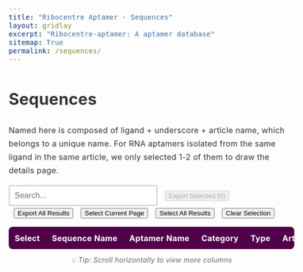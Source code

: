 ```yaml
---
title: "Ribocentre Aptamer - Sequences"
layout: gridlay
excerpt: "Ribocentre-aptamer: A aptamer database"
sitemap: True
permalink: /sequences/
---
```

<html lang="en">
<head>
<meta http-equiv="Content-type" content="text/html; charset=utf-8">

<meta name="viewport" content="width=device-width,initial-scale=1,user-scalable=no">
<title>Ribocentre-aptamer sequences</title>
<link rel="stylesheet" type="text/css" href="https://cdn.datatables.net/1.12.1/css/jquery.dataTables.min.css">
<style>
:root{
  --primary-color:#520049;
}
body{font-family:-apple-system,BlinkMacSystemFont,'Segoe UI',Roboto,'Helvetica Neue',Arial,sans-serif;line-height:1.7;color:#333;font-size:16px;letter-spacing:.3px;}
.table-style{width:100%;margin:20px 0;background:#fff;border-radius:8px;overflow:hidden;box-shadow:0 2px 4px rgba(0,0,0,0.1);font-family:-apple-system,BlinkMacSystemFont,'Segoe UI',Roboto,'Helvetica Neue',Arial,sans-serif;}
.table-style th{background:var(--primary-color);color:#fff;padding:12px;text-align:left;white-space:nowrap;font-size:16px;}
.table-style td{padding:12px;border-bottom:1px solid #e8e8e8;white-space:nowrap;font-size:16px;}
.table-style tbody tr:nth-child(even){background:rgba(245,245,245,0.5);}
.table-style tbody tr:hover{background:rgba(82,0,73,0.05);}
/* Dashboard数据详情表专用超链接样式 */
.data-table-section .table a {
    color: #520049 !important;
    text-decoration: none !important;
    font-weight: 600;
    transition: all 0.2s ease;
    padding: 2px 4px;
    border-radius: 3px;
    white-space: nowrap;
    font-size: 16px;
}

.data-table-section .table a:hover {
    color: #7a0070 !important;
    text-decoration: underline !important;
    background-color: rgba(82, 0, 73, 0.1);
}

.data-table-section .table a:visited {
    color: #520049 !important;
}

.data-table-section .table a:active {
    color: #520049 !important;
    background-color: rgba(82, 0, 73, 0.2);
}

.data-table-section .table td:nth-child(2) a {
    color: #520049 !important;
    font-weight: 700 !important;
}

.data-table-section .table td:nth-child(2) a:hover {
    color: #7a0070 !important;
    text-shadow: 0 1px 2px rgba(82, 0, 73, 0.3);
}
#searchBox{padding:10px;font-size:16px;border:2px solid #ccc;border-radius:4px;width:300px;white-space:nowrap;}
#searchBox:focus{outline:none;border-color:#efefef;}
#pagination button{
  background-color:#f8f9fa;
  border:1px solid #dee2e6;
  color:#495057;
  cursor:pointer;
  border-radius:4px;
}
#pagination button:hover{
  background-color:#e9ecef;
  border-color:#adb5bd;
}
/* 序列样式 */
.sequence-cell {
  font-family: 'Courier New', monospace;
  font-size: 16px;
  white-space: nowrap;
}
/* 按钮样式 */
.button {
  display: inline-block;
  padding: 8px 12px;
  margin-right: 10px;
  text-align: center;
  background-color: #ffffff;
  color: #520049;
  text-decoration: none;
  font-size: 16px;
  border: 1px solid #520049;
  border-radius: 5px;
  cursor: pointer;
  transition: all 0.3s ease;
  white-space: nowrap;
}
.button:hover {
  background-color: #520049;
  color: white;
}
.button:disabled {
  background-color: #f8f9fa;
  color: #6c757d;
  border-color: #dee2e6;
  cursor: not-allowed;
  opacity: 0.5;
}
.button:disabled:hover {
  background-color: #f8f9fa;
  color: #6c757d;
  border-color: #dee2e6;
}
/* Tooltip样式 */
.amir-tooltip {
  position: fixed;
  z-index: 999999;
  background: rgba(0, 0, 0, 0.9);
  color: white;
  padding: 10px 15px;
  border-radius: 8px;
  font-size: 12px;
  line-height: 1.4;
  max-width: 300px;
  opacity: 0;
  transition: opacity 0.3s ease;
  pointer-events: none;
  box-shadow: 0 4px 20px rgba(0, 0, 0, 0.3);
  word-wrap: break-word;
  white-space: normal;
}

.amir-tooltip .tooltip-content {
  word-wrap: break-word;
}

.amir-tooltip .tooltip-arrow {
  position: absolute;
  width: 0;
  height: 0;
  border-left: 5px solid transparent;
  border-right: 5px solid transparent;
  transition: none;
  bottom: -5px;
  left: 50%;
  transform: translateX(-50%);
  border-top: 5px solid rgba(0, 0, 0, 0.9);
  border-bottom: none;
}

.truncated-text {
  cursor: pointer;
  position: relative;
  white-space: nowrap;
  font-size: 16px;
}
/* 表格容器样式 */
.data-table-section > div {
  border-radius: 8px;
  box-shadow: 0 2px 4px rgba(0,0,0,0.1);
}
</style>

</head>
<body style="padding-top: 0px;">
<h1 class="post-title">Sequences</h1>
<p>Named here is composed of ligand + underscore + article name, which belongs to a unique name. For RNA aptamers isolated from the same ligand in the same article, we only selected 1-2 of them to draw the details page.</p>
<div class="form-container" style="margin-bottom:15px;">
  <input type="text" id="searchBox" placeholder="Search...">
  <button id="exportSelectedBtn" class="button" style="margin-left:10px;" disabled>Export Selected (<span id="selectedCount">0</span>)</button>
  <button id="exportAllBtn" class="button" style="margin-left:10px;">Export All Results</button>
  <button id="selectCurrentPageBtn" class="button" style="margin-left:10px;">Select Current Page</button>
  <button id="selectAllResultsBtn" class="button" style="margin-left:10px;">Select All Results</button>
  <button id="clearSelectionBtn" class="button" style="margin-left:10px;">Clear Selection</button>
</div>
<section class="data-table-section">
  <div style="display: flex; overflow: auto;">
    <table id="seqTable" class="table table-style display" style="flex: 1;margin-top: 0px;margin-bottom: 0px;">
      <thead>
        <tr>
          <th>Select</th>
          <th>Sequence Name</th>
          <th>Aptamer Name</th>
          <th>Category</th>
          <th>Type</th>
          <th>Article name</th>
          <th>Sequence</th>
          <th>Length</th>
          <th>GC Content</th>
          <th>Discovery Year</th>
          <th>Description</th>
        </tr>
      </thead>
      <tbody></tbody>
    </table>
  </div>
  <div style="text-align: center; margin-top: 10px; color: #666; font-size: 14px; font-style: italic;">
    💡 Tip: Scroll horizontally to view more columns
  </div>
  <div id="selectionStatus" style="text-align: center; margin-top: 15px; color: #520049; font-size: 14px; font-weight: 600;">
    <!-- 选择状态信息将在这里显示 -->
  </div>
</section>

<!-- Tooltip元素 -->
<div id="amirTooltip" class="amir-tooltip" style="opacity: 0;">
  <div class="tooltip-content"></div>
  <div class="tooltip-arrow"></div>
</div>

<script>

let table;
let tableData=[];

let currentPage = 1;
let rowsPerPage = 10;
let filteredRows = [];
let allRows = [];
let selectedRowIds = new Set(); // 存储选中行的唯一标识符

function initSimpleTable(rows) {
  allRows = rows;
  filteredRows = rows;
  renderTable();
  setupPagination();
  
  // 简单的搜索功能
  $('#searchBox').on('input', function() {
    const searchTerm = this.value.toLowerCase();
    
    // 检查是否包含逗号，如果包含则分割为多个搜索词进行OR搜索
    if (searchTerm.includes(',')) {
      const searchTerms = searchTerm.split(',').map(term => term.trim());
      filteredRows = allRows.filter(row => {
        return searchTerms.some(term => 
          row.some(cell => cell.toString().toLowerCase().includes(term))
        );
      });
    } else {
      filteredRows = allRows.filter(row => {
        return row.some(cell => cell.toString().toLowerCase().includes(searchTerm));
      });
    }
    
    currentPage = 1;
    renderTable();
    setupPagination();
  });
}

function renderTable() {
  const tbody = document.querySelector('#seqTable tbody');
  tbody.innerHTML = '';
  
  const startIndex = (currentPage - 1) * rowsPerPage;
  const endIndex = startIndex + rowsPerPage;
  const pageRows = filteredRows.slice(startIndex, endIndex);
  
  pageRows.forEach((row, index) => {
    const tr = document.createElement('tr');
    // 从row[1]中提取sequence name作为唯一标识
    const seqName = row[1] ? row[1].replace(/<[^>]+>/g, '') : `row_${startIndex + index}`;
    const rowId = `seq_${seqName}`;
    
    row.forEach((cellData, cellIndex) => {
      const td = document.createElement('td');
      
      if (cellIndex === 0) {
        // 复选框列，检查是否应该被选中
        const isChecked = selectedRowIds.has(rowId);
        td.innerHTML = `<input type="checkbox" class="row-select" data-row-id="${rowId}" ${isChecked ? 'checked' : ''}>`;
      } else {
        td.innerHTML = cellData;
      }
      tr.appendChild(td);
    });
    tbody.appendChild(tr);
  });
  
  // 添加复选框事件监听器
  addCheckboxListeners();
  // 添加tooltip监听器
  addTooltipListeners();
  // 更新选中计数
  updateSelectedCount();
}

function setupPagination() {
  const totalPages = Math.ceil(filteredRows.length / rowsPerPage);
  let paginationHtml = '<div id="pagination" style="margin-top: 20px; text-align: center;">';
  
  // 上一页按钮
  if (currentPage > 1) {
    paginationHtml += `<button onclick="changePage(${currentPage - 1})" style="margin: 0 5px; padding: 5px 10px;">Previous Page</button>`;
  }
  
  // 页码按钮
  for (let i = Math.max(1, currentPage - 2); i <= Math.min(totalPages, currentPage + 2); i++) {
    if (i === currentPage) {
      paginationHtml += `<button style="margin: 0 5px; padding: 5px 10px; background-color: var(--primary-color); color: white;">${i}</button>`;
    } else {
      paginationHtml += `<button onclick="changePage(${i})" style="margin: 0 5px; padding: 5px 10px;">${i}</button>`;
    }
  }
  
  // 下一页按钮
  if (currentPage < totalPages) {
    paginationHtml += `<button onclick="changePage(${currentPage + 1})" style="margin: 0 5px; padding: 5px 10px;">Next Page</button>`;
  }
  
  paginationHtml += `<span style="margin-left: 20px;">Showing ${Math.min((currentPage - 1) * rowsPerPage + 1, filteredRows.length)}-${Math.min(currentPage * rowsPerPage, filteredRows.length)} of ${filteredRows.length} entries</span>`;
  paginationHtml += '</div>';
  
  // 移除旧的分页器
  const oldPagination = document.getElementById('pagination');
  if (oldPagination) {
    oldPagination.remove();
  }
  
  // 添加新的分页器
  document.querySelector('.data-table-section').insertAdjacentHTML('afterend', paginationHtml);
}

function changePage(page) {
  currentPage = page;
  renderTable();
  setupPagination();
}

function addCheckboxListeners() {
  document.querySelectorAll('.row-select').forEach(checkbox => {
    checkbox.addEventListener('change', function() {
      const rowId = this.getAttribute('data-row-id');
      if (this.checked) {
        selectedRowIds.add(rowId);
      } else {
        selectedRowIds.delete(rowId);
      }
      updateSelectedCount();
    });
  });
}

function updateSelectedCount() {
  const count = selectedRowIds.size;
  document.getElementById('selectedCount').textContent = count;
  const exportSelectedBtn = document.getElementById('exportSelectedBtn');
  exportSelectedBtn.disabled = count === 0;
  exportSelectedBtn.style.opacity = count === 0 ? '0.5' : '1';
  
  // 更新选择状态信息
  const statusDiv = document.getElementById('selectionStatus');
  if (statusDiv) {
    let totalRows = 0;
    if (table && typeof table.rows === 'function') {
      totalRows = table.rows().data().length;
    } else {
      totalRows = filteredRows.length;
    }
    
    if (count === 0) {
      statusDiv.innerHTML = '';
      statusDiv.style.color = '#6c757d';
    } else if (count === totalRows) {
      statusDiv.innerHTML = `✓ Selected all ${count} rows`;
      statusDiv.style.color = '#28a745';
    } else {
      statusDiv.innerHTML = `Selected ${count} / ${totalRows} rows`;
      statusDiv.style.color = '#520049';
    }
  }
}

// 辅助函数：截断文本
function truncateText(text, maxLength) {
  if (!text) return '';
  return text.length > maxLength ? text.substring(0, maxLength) + '...' : text;
}

// 辅助函数：转义HTML
function escapeHtml(text) {
  if (!text) return '';
  const div = document.createElement('div');
  div.textContent = text;
  return div.innerHTML;
}

// 序列染色函数
function colorizeSequence(sequence) {
  if (!sequence) return '';
  return sequence.replace(/[AUGC]/g, function(match) {
    switch(match) {
      case 'A': return '<span style="color: #ff6b6b;">A</span>';
      case 'U': return '<span style="color: #4ecdc4;">U</span>';
      case 'G': return '<span style="color: #45b7d1;">G</span>';
      case 'C': return '<span style="color: #f9ca24;">C</span>';
      default: return match;
    }
  });
}

// 显示tooltip
function showAmirTooltip(content, clientX, clientY) {
  const tooltip = document.getElementById('amirTooltip');
  if (!tooltip) return;
  
  const tooltipContent = tooltip.querySelector('.tooltip-content');
  if (!tooltipContent) return;
  
  tooltipContent.innerHTML = content;
  
  // 确保tooltip可见以计算尺寸
  tooltip.style.opacity = '0';
  tooltip.style.display = 'block';
  tooltip.style.position = 'fixed';
  tooltip.style.transform = 'none';
  
  // 获取tooltip尺寸
  const tooltipRect = tooltip.getBoundingClientRect();
  const viewportWidth = window.innerWidth;
  const viewportHeight = window.innerHeight;
  
  // 计算最佳位置
  let left = clientX - (tooltipRect.width / 2);
  let top = clientY - tooltipRect.height - 15;
  let arrowPosition = 'bottom';
  
  // 边界检查
  if (left + tooltipRect.width > viewportWidth) {
    left = viewportWidth - tooltipRect.width - 10;
  }
  
  if (left < 10) {
    left = 10;
  }
  
  if (top < 10) {
    top = clientY + 15;
    arrowPosition = 'top';
  }
  
  tooltip.style.left = left + 'px';
  tooltip.style.top = top + 'px';
  tooltip.style.opacity = '1';
}

// 隐藏tooltip
function hideAmirTooltip() {
  const tooltip = document.getElementById('amirTooltip');
  if (tooltip) {
    tooltip.style.opacity = '0';
  }
}

// 添加tooltip事件监听器
function addTooltipListeners() {
  const truncatedTexts = document.querySelectorAll('.truncated-text');
  truncatedTexts.forEach(element => {
    element.style.cursor = 'pointer';
    
    element.addEventListener('mouseenter', (e) => {
      const fullText = e.target.getAttribute('data-full-text');
      const isSequence = e.target.getAttribute('data-is-sequence') === 'true';
      
      // 如果是序列，使用染色逻辑；否则使用原始文本
      const htmlContent = isSequence ? colorizeSequence(fullText) : fullText;
      showAmirTooltip(htmlContent, e.clientX, e.clientY);
    });

    element.addEventListener('mousemove', (e) => {
      const fullText = e.target.getAttribute('data-full-text');
      const isSequence = e.target.getAttribute('data-is-sequence') === 'true';
      
      // 如果是序列，使用染色逻辑；否则使用原始文本
      const htmlContent = isSequence ? colorizeSequence(fullText) : fullText;
      showAmirTooltip(htmlContent, e.clientX, e.clientY);
    });

    element.addEventListener('mouseleave', () => {
      hideAmirTooltip();
    });
  });
}

function buildRows(data){
  return data.map(d=>{
    // 特殊处理：根据sequence name确定正确的aptamer name
    let aptamerName = d['Linker name(page name)'] || 'N/A';
    const seqName = d.Named || '';
    if (seqName && aptamerName !== 'N/A') {
      // 检查是否是合并的aptamer（包含逗号）
      if (aptamerName.includes(',')) {
        // 从sequence name中提取对应的aptamer部分
        if (seqName.includes('CB-42')) {
          aptamerName = 'CB-42 aptamer';
        } else if (seqName.includes('B4-25')) {
          aptamerName = 'B4-25 aptamer';
        } else if (seqName.includes('Ribostamycin')) {
          aptamerName = 'Ribostamycin aptamer';
        } else if (seqName.includes('Paromomycin')) {
          aptamerName = 'Paromomycin aptamer';
        }
        // 可以在这里添加更多特殊情况的处理
      }
    }
    
    // 处理链接 - 使用处理后的aptamerName作为显示文本
    // 修复链接路径问题：确保以斜杠开头
    let linkerUrl = d.Linker;
    if (linkerUrl && !linkerUrl.startsWith('/')) {
      linkerUrl = '/' + linkerUrl;
    }
    const aptamerLink = linkerUrl ? `<a href="${linkerUrl}" target="_blank">${aptamerName}</a>` : aptamerName;
    
    // 处理PubMed链接
    const yearLink = d['Link to PubMed Entry'] ? `<a href="${d['Link to PubMed Entry']}" target="_blank">${d.Year || 'N/A'}</a>` : (d.Year || 'N/A');
    
    // 处理序列字段 - 使用tooltip显示完整序列并染色
    const sequenceField = d.Sequence ? `<span class="truncated-text sequence-cell" data-full-text="${escapeHtml(d.Sequence)}" data-is-sequence="true">${truncateText(d.Sequence, 6)}</span>` : 'N/A';
    
    // 处理配体描述字段 - 使用tooltip显示完整内容
    const ligandDesc = d['Ligand Description'] ? `<span class="truncated-text" data-full-text="${escapeHtml(d['Ligand Description'])}" data-is-sequence="false">${truncateText(d['Ligand Description'], 20)}</span>` : 'N/A';
    
    return [
      '<input type="checkbox" class="row-select">',
      d.Named || 'N/A',
      aptamerLink,
      d.Category || 'N/A',
      d.Type || 'N/A',
      d['Article name'] || 'N/A',
      sequenceField,
      d.Length || 'N/A',
      d['GC Content'] && !isNaN(parseFloat(d['GC Content'])) ? (parseFloat(d['GC Content']) * 100).toFixed(1) + '%' : 'N/A',
      yearLink,
      ligandDesc
    ];
  });
}

// 根据sequence name从原始数据中获取行
function getOriginalDataBySequenceName(seqName) {
  return tableData.find(item => item.Named === seqName);
}

// 安全字符串处理函数
function safeString(value) {
  if (value === null || value === undefined) {
    return '';
  }
  return String(value);
}

// 选择当前页面所有行
function selectCurrentPage() {
  if (table && typeof table.rows === 'function') {
    // DataTable 模式 - 选择当前页面显示的行
    $('#seqTable tbody tr .row-select').each(function() {
      $(this).prop('checked', true);
      const rowId = $(this).attr('data-row-id');
      if (rowId) {
        selectedRowIds.add(rowId);
      }
    });
  } else {
    // 简单表格模式 - 选择当前页面的复选框
    const currentPageCheckboxes = document.querySelectorAll('#seqTable tbody .row-select');
    currentPageCheckboxes.forEach(checkbox => {
      checkbox.checked = true;
      const rowId = checkbox.getAttribute('data-row-id');
      if (rowId) {
        selectedRowIds.add(rowId);
      }
    });
  }
  updateSelectedCount();
}

// 选择所有搜索结果
function selectAllResults() {
  if (table && typeof table.rows === 'function') {
    // DataTable 模式 - 基于当前显示的数据
    table.rows().data().each(function(rowData) {
      const seqName = rowData[1] ? rowData[1].replace(/<[^>]+>/g, '') : 'unknown';
      const rowId = `seq_${seqName}`;
      selectedRowIds.add(rowId);
    });
    // 更新所有复选框状态
    $('#seqTable .row-select').prop('checked', true);
  } else {
    // 简单表格模式 - 选择所有filteredRows
    filteredRows.forEach((row, index) => {
      const seqName = row[1] ? row[1].replace(/<[^>]+>/g, '') : `row_${index}`;
      const rowId = `seq_${seqName}`;
      selectedRowIds.add(rowId);
    });
    // 更新当前页面显示
    document.querySelectorAll('#seqTable tbody tr .row-select').forEach(checkbox => {
      checkbox.checked = true;
    });
  }
  updateSelectedCount();
}

// 清除所有选择
function clearSelection() {
  selectedRowIds.clear();
  // 清除所有复选框的选中状态
  $('#seqTable .row-select').prop('checked', false);
  document.querySelectorAll('.row-select').forEach(checkbox => {
    checkbox.checked = false;
  });
  updateSelectedCount();
}

// 导出选中的行
function exportSelected(){
  const selected = [];
  
  // 从原始数据中获取选中的行
  selectedRowIds.forEach(rowId => {
    // 从rowId中提取sequence name（格式：seq_sequenceName）
    const seqName = rowId.replace('seq_', '');
    const originalData = getOriginalDataBySequenceName(seqName);
    if (originalData) {
      selected.push(originalData);
    }
  });
  
  if (selected.length === 0) {
    alert('Please select rows to export first!');
    return;
  }
  
  exportOriginalDataToCSV(selected, `selected_sequences_${selected.length}_rows.csv`);
}

// 导出所有结果
function exportAllResults() {
  // 获取当前过滤后的原始数据
  let originalRows = [];
  
  if (table && typeof table.rows === 'function') {
    // DataTable 模式 - 获取当前显示的所有行对应的原始数据
    table.rows().data().each(function(rowData) {
      const seqName = rowData[1] ? rowData[1].replace(/<[^>]+>/g, '') : null;
      if (seqName) {
        const originalData = getOriginalDataBySequenceName(seqName);
        if (originalData) {
          originalRows.push(originalData);
        }
      }
    });
  } else {
    // 简单表格模式 - 从filteredRows对应的原始数据
    filteredRows.forEach(row => {
      const seqName = row[1] ? row[1].replace(/<[^>]+>/g, '') : null;
      if (seqName) {
        const originalData = getOriginalDataBySequenceName(seqName);
        if (originalData) {
          originalRows.push(originalData);
        }
      }
    });
  }
  
  exportOriginalDataToCSV(originalRows, `all_sequences_${originalRows.length}_rows.csv`);
}

// 导出原始数据的CSV函数
function exportOriginalDataToCSV(dataRows, filename) {
  const headers=['Sequence Name','Aptamer Name','Category','Type','Article name','Sequence','Length','GC Content','Year','Description','PubMed Link'];
  const csv=[headers.join(',')];
  
  dataRows.forEach((data, index) => {
    try {
      // 处理aptamer name
      let aptamerName = data['Linker name(page name)'] || 'N/A';
      const seqName = data.Named || '';
      if (seqName && aptamerName !== 'N/A') {
        // 检查是否是合并的aptamer（包含逗号）
        if (aptamerName.includes(',')) {
          // 从sequence name中提取对应的aptamer部分
          if (seqName.includes('CB-42')) {
            aptamerName = 'CB-42 aptamer';
          } else if (seqName.includes('B4-25')) {
            aptamerName = 'B4-25 aptamer';
          } else if (seqName.includes('Ribostamycin')) {
            aptamerName = 'Ribostamycin aptamer';
          } else if (seqName.includes('Paromomycin')) {
            aptamerName = 'Paromomycin aptamer';
          }
        }
      }
      
      // 处理GC Content
      let gcContent = 'N/A';
      if (data['GC Content'] && !isNaN(parseFloat(data['GC Content']))) {
        gcContent = (parseFloat(data['GC Content']) * 100).toFixed(1) + '%';
      }
      
      // 处理PubMed链接
      let pubmedLink = 'N/A';
      if (data['Link to PubMed Entry']) {
        pubmedLink = data['Link to PubMed Entry'];
      }
      
      csv.push([
        `"${safeString(data.Named || 'N/A').replace(/"/g, '""')}"`,
        `"${safeString(aptamerName).replace(/"/g, '""')}"`,
        `"${safeString(data.Category || 'N/A').replace(/"/g, '""')}"`,
        `"${safeString(data.Type || 'N/A').replace(/"/g, '""')}"`,
        `"${safeString(data['Article name'] || 'N/A').replace(/"/g, '""')}"`,
        `"${safeString(data.Sequence || 'N/A').replace(/"/g, '""')}"`,
        `"${safeString(data.Length || 'N/A').replace(/"/g, '""')}"`,
        `"${safeString(gcContent).replace(/"/g, '""')}"`,
        `"${safeString(data.Year || 'N/A').replace(/"/g, '""')}"`,
        `"${safeString(data['Ligand Description'] || 'N/A').replace(/"/g, '""')}"`,
        `"${safeString(pubmedLink).replace(/"/g, '""')}"`,
      ].join(','));
    } catch (error) {
      console.error(`Error processing data row ${index}:`, error, data);
      // 跳过有问题的行
    }
  });
  
  const csvContent='data:text/csv;charset=utf-8,'+csv.join('\n');
  const link=document.createElement('a');
  link.setAttribute('href',encodeURI(csvContent));
  link.setAttribute('download', filename);
  document.body.appendChild(link);
  link.click();
  document.body.removeChild(link);
}

function loadData(){
  fetch('{{ site.baseurl }}/apidata/sequences_cleaned.json')
    .then(r=>r.json())
    .then(json=>{
      // 处理数据结构，如果数据在Sheet1中
      let data = json.Sheet1 || json;
      
      // 检查URL参数，如果有id参数则过滤数据
      const urlParams = new URLSearchParams(window.location.search);
      const targetId = urlParams.get('id');
      const searchQuery = urlParams.get('search');
      const formatParam = urlParams.get('format');
      
      if (targetId) {
        data = data.filter(item => item.ID === targetId);
      }
      
      // 如果有搜索参数，无论是否为JSON格式都要进行过滤
      if (searchQuery) {
        // URL解码搜索查询（处理%2C等编码字符）
        const decodedQuery = decodeURIComponent(searchQuery).toLowerCase();
        
        // 检查是否包含逗号，如果包含则分割为多个搜索词进行OR搜索
        if (decodedQuery.includes(',')) {
          const searchTerms = decodedQuery.split(',').map(term => term.trim());
          data = data.filter(item => {
            return searchTerms.some(term => 
              Object.values(item).some(value => 
                value && value.toString().toLowerCase().includes(term)
              )
            );
          });
        } else {
          data = data.filter(item => {
            return Object.values(item).some(value => 
              value && value.toString().toLowerCase().includes(decodedQuery)
            );
          });
        }
      }
      
              // 如果请求JSON格式，直接返回数据
        if (formatParam === 'json') {
          // 保存原始数据总数（在所有过滤之前）
          const originalCount = json.Sheet1 ? json.Sheet1.length : json.length;
          let responseData = data; // 数据已经被上面的逻辑过滤过了
          
          // 构建完整的API响应
          const apiResponse = {
            success: true,
            message: responseData.length === 0 ? "No results found" : `Found ${responseData.length} result(s)`,
            query: {
              search: searchQuery || null,
              id: targetId || null,
              timestamp: new Date().toISOString(),
              endpoint: "/sequences/"
            },
            statistics: {
              total_in_database: originalCount,
              filtered_results: responseData.length,
              search_performed: !!searchQuery,
              id_filter_applied: !!targetId
            },
            data: responseData.length === 0 ? [] : responseData
          };
          
          // 如果没有结果，添加建议
          if (responseData.length === 0 && searchQuery) {
            apiResponse.suggestions = [
              "Try a broader search term",
              "Check spelling of your search query",
              "Use partial matching (e.g., 'ATP' instead of 'ATP-binding')",
              "Browse all data: /sequences/ or /api/"
            ];
          }
          
          // 返回JSON数据
          document.body.innerHTML = '<pre style="background: #f8f9fa; padding: 20px; border-radius: 5px; border: 1px solid #dee2e6; color: #495057;">' + 
            JSON.stringify(apiResponse, null, 2) + '</pre>';
          document.body.style.fontFamily = 'Monaco, "Lucida Console", monospace';
          document.body.style.padding = '20px';
          document.body.style.margin = '0';
          document.body.style.backgroundColor = '#ffffff';
          return;
      }
      
      tableData=data;
      const rows=buildRows(data);
      
      // 初始化选择状态显示
      updateSelectedCount();
      
      // 如果有搜索参数，显示搜索结果提示
      if (searchQuery) {
        const originalCount = json.Sheet1 ? json.Sheet1.length : json.length;
        const decodedQuery = decodeURIComponent(searchQuery);
        const searchResultsInfo = document.createElement('div');
        searchResultsInfo.style.cssText = 'background: #e8f4fd; border: 1px solid #bee5eb; color: #0c5460; padding: 10px; margin-bottom: 15px; border-radius: 5px; font-size: 14px;';
        searchResultsInfo.innerHTML = `<strong>Search Results for "${decodedQuery}":</strong> Found ${data.length} result(s) out of ${originalCount} total entries. <a href="/sequences/" style="color: #520049; text-decoration: underline;">Clear search</a>`;
        document.querySelector('h1.post-title').insertAdjacentElement('afterend', searchResultsInfo);
      }
      
      // 确保 DataTable 函数存在
      if (typeof $.fn.DataTable === 'undefined') {
        console.error('DataTable is not loaded, trying alternative initialization');
        // 如果 DataTable 没有加载，尝试简单的表格显示
        initSimpleTable(rows);
        
        // 如果URL中有search参数，自动执行搜索（简单表格模式）
        if (searchQuery) {
          const decodedQuery = decodeURIComponent(searchQuery);
          $('#searchBox').val(decodedQuery);
          $('#searchBox').trigger('input');
        }
        return;
      }
      
      try {
        table=$('#seqTable').DataTable({
          data:rows,
          columns:[
            {title:'Select',orderable:false},
            {title:'Sequence Name'},
            {title:'Aptamer Name'},
            {title:'Category'},
            {title:'Type'},
            {title:'Article name'},
            {title:'Sequence'},
            {title:'Length'},
            {title:'GC Content'},
            {title:'Year'},
            {title:'Description'}
          ],
          responsive:true,
          pageLength:25,
          dom:'lrtip',
          drawCallback: function() {
            // 每次重绘表格后添加事件监听器
            addDataTableCheckboxListeners();
            addTooltipListeners();
            updateSelectedCount();
          }
        });
        $('#searchBox').on('input',function(){table.search(this.value).draw();});
        
        // 如果URL中有search参数，自动执行搜索
        if (searchQuery) {
          const decodedQuery = decodeURIComponent(searchQuery);
          $('#searchBox').val(decodedQuery);
          if (table && typeof table.search === 'function') {
            table.search(decodedQuery).draw();
          }
        }
      } catch (error) {
        console.error('DataTable initialization failed:', error);
        initSimpleTable(rows);
        
        // 如果URL中有search参数，自动执行搜索（简单表格模式）
        if (searchQuery) {
          const decodedQuery = decodeURIComponent(searchQuery);
          $('#searchBox').val(decodedQuery);
          $('#searchBox').trigger('input');
        }
      }
    })
    .catch(error => {
      console.error('Error loading data:', error);
    });
}

function addDataTableCheckboxListeners() {
  // 为DataTable中的复选框添加事件监听器
  $('#seqTable tbody').off('change', '.row-select').on('change', '.row-select', function() {
    const rowId = $(this).attr('data-row-id');
    
    if (this.checked) {
      selectedRowIds.add(rowId);
    } else {
      selectedRowIds.delete(rowId);
    }
    updateSelectedCount();
  });
}

// 保留旧的函数用于向后兼容
function selectAll() {
  selectCurrentPage();
}

function deselectAll() {
  clearSelection();
}

$(document).ready(function(){
  // 确保tooltip元素存在
  if (!document.getElementById('amirTooltip')) {
    const tooltip = document.createElement('div');
    tooltip.id = 'amirTooltip';
    tooltip.className = 'amir-tooltip';
    tooltip.style.opacity = '0';
    tooltip.innerHTML = `
      <div class="tooltip-content"></div>
      <div class="tooltip-arrow"></div>
    `;
    document.body.appendChild(tooltip);
  }
  
  // 等待所有脚本加载完成
  setTimeout(function() {
    loadData();
    $('#exportSelectedBtn').on('click',exportSelected);
    $('#exportAllBtn').on('click',exportAllResults);
    $('#selectCurrentPageBtn').on('click',selectCurrentPage);
    $('#selectAllResultsBtn').on('click',selectAllResults);
    $('#clearSelectionBtn').on('click',clearSelection);
  }, 100);
});
</script>
</body>
</html>
